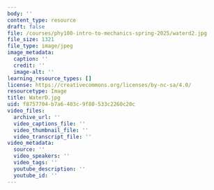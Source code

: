 ```yaml
---
body: ''
content_type: resource
draft: false
file: /courses/phy100-intro-to-mechanics-spring-2025/waterd2.jpg
file_size: 1321
file_type: image/jpeg
image_metadata:
  caption: ''
  credit: ''
  image-alt: ''
learning_resource_types: []
license: https://creativecommons.org/licenses/by-nc-sa/4.0/
resourcetype: Image
title: WaterD.jpg
uid: f8757704-b7a6-403c-9f80-533c2260c20c
video_files:
  archive_url: ''
  video_captions_file: ''
  video_thumbnail_file: ''
  video_transcript_file: ''
video_metadata:
  source: ''
  video_speakers: ''
  video_tags: ''
  youtube_description: ''
  youtube_id: ''
---
```

